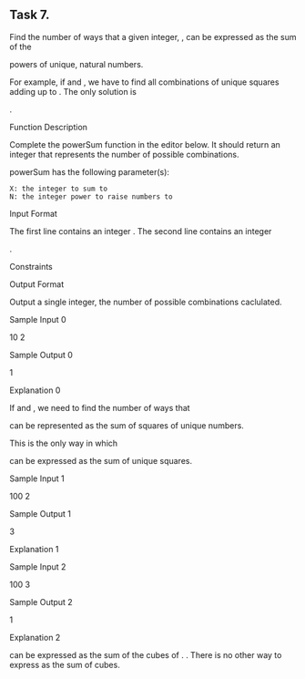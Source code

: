 ## Task 7.

Find the number of ways that a given integer, , can be expressed as the sum of the

powers of unique, natural numbers.

For example, if
and , we have to find all combinations of unique squares adding up to . The only solution is

.

Function Description

Complete the powerSum function in the editor below. It should return an integer that represents the number of possible combinations.

powerSum has the following parameter(s):

    X: the integer to sum to
    N: the integer power to raise numbers to

Input Format

The first line contains an integer
.
The second line contains an integer

.

Constraints

Output Format

Output a single integer, the number of possible combinations caclulated.

Sample Input 0

10
2

Sample Output 0

1

Explanation 0

If
and , we need to find the number of ways that

can be represented as the sum of squares of unique numbers.

This is the only way in which

can be expressed as the sum of unique squares.

Sample Input 1

100
2

Sample Output 1

3

Explanation 1

Sample Input 2

100
3

Sample Output 2

1

Explanation 2

can be expressed as the sum of the cubes of .
. There is no other way to express as the sum of cubes. 
